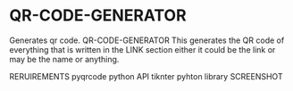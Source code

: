 # QR-CODE-GENERATOR
Generates qr code.
QR-CODE-GENERATOR
This generates the QR code of everything that is written in the LINK section either it could be the link or may be the name or anything.

RERUIREMENTS
pyqrcode python API
tiknter pyhton library
SCREENSHOT
